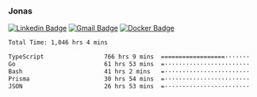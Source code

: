 ### Jonas
[![Linkedin Badge](https://img.shields.io/badge/-Jonas%20Neto-9933F7?style=flat-square&logo=Linkedin&logoColor=white&link=https://www.linkedin.com/in/jonas-nogueira-neto/)](https://www.linkedin.com/in/jonas-nogueira-neto/)
[![Gmail Badge](https://img.shields.io/badge/-nogueiraneto.jonas@gmail.com-9933F7?style=flat-square&logo=Gmail&logoColor=white&link=mailto:nogueiraneto.jonas@gmail.com)](mailto:nogueiraneto.jonas@gmail.com)
[![Docker Badge](https://img.shields.io/badge/-DockerHub-9933F7?style=flat-square&logo=Docker&logoColor=white&link=https://hub.docker.com/u/jonasssneto)](https://hub.docker.com/u/jonasssneto)


<!--START_SECTION:waka-->

```txt
Total Time: 1,046 hrs 4 mins

TypeScript                 766 hrs 9 mins  ==================·······   72.53 %
Go                         61 hrs 53 mins  =························   05.86 %
Bash                       41 hrs 2 mins   =························   03.88 %
Prisma                     30 hrs 54 mins  =························   02.93 %
JSON                       26 hrs 53 mins  =························   02.55 %
```

<!--END_SECTION:waka-->
###
